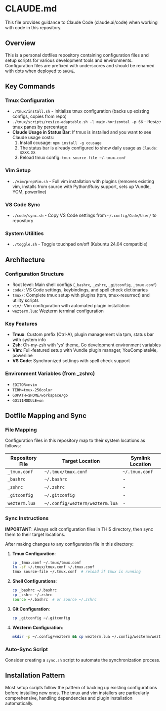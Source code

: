 # CLAUDE.md

This file provides guidance to Claude Code (claude.ai/code) when working with code in this repository.

## Overview

This is a personal dotfiles repository containing configuration files and setup scripts for various development tools and environments. Configuration files are prefixed with underscores and should be renamed with dots when deployed to `$HOME`.

## Key Commands

### Tmux Configuration
- `./tmux/install.sh` - Initialize tmux configuration (backs up existing configs, copies from repo)
- `./tmux/scripts/resize-adaptable.sh -l main-horizontal -p 66` - Resize tmux panes by percentage
- **Claude Usage in Status Bar**: If tmux is installed and you want to see Claude usage costs:
  1. Install ccusage: `npm install -g ccusage`
  2. The status bar is already configured to show daily usage as `Claude: $XXX.XX`
  3. Reload tmux config: `tmux source-file ~/.tmux.conf`

### Vim Setup  
- `./vim/prepVim.sh` - Full vim installation with plugins (removes existing vim, installs from source with Python/Ruby support, sets up Vundle, YCM, powerline)

### VS Code Sync
- `./code/sync.sh` - Copy VS Code settings from `~/.config/Code/User/` to repository

### System Utilities
- `./toggle.sh` - Toggle touchpad on/off (Kubuntu 24.04 compatible)

## Architecture

### Configuration Structure
- Root level: Main shell configs (`_bashrc`, `_zshrc`, `_gitconfig`, `_tmux.conf`)
- `code/`: VS Code settings, keybindings, and spell check dictionaries
- `tmux/`: Complete tmux setup with plugins (tpm, tmux-resurrect) and utility scripts
- `vim/`: Vim configuration with automated plugin installation
- `wezterm.lua`: Wezterm terminal configuration

### Key Features
- **Tmux**: Custom prefix (Ctrl-A), plugin management via tpm, status bar with system info
- **Zsh**: Oh-my-zsh with 'ys' theme, Go development environment variables
- **Vim**: Full-featured setup with Vundle plugin manager, YouCompleteMe, powerline
- **VS Code**: Synchronized settings with spell check support

### Environment Variables (from _zshrc)
- `EDITOR=nvim`
- `TERM=tmux-256color` 
- `GOPATH=$HOME/workspace/go`
- `GO111MODULE=on`

## Dotfile Mapping and Sync

### File Mapping
Configuration files in this repository map to their system locations as follows:

| Repository File | Target Location | Symlink Location |
|----------------|----------------|------------------|
| `_tmux.conf` | `~/.tmux/tmux.conf` | `~/.tmux.conf` |
| `_bashrc` | `~/.bashrc` | - |
| `_zshrc` | `~/.zshrc` | - |
| `_gitconfig` | `~/.gitconfig` | - |
| `wezterm.lua` | `~/.config/wezterm/wezterm.lua` | - |

### Sync Instructions
**IMPORTANT**: Always edit configuration files in THIS directory, then sync them to their target locations.

After making changes to any configuration file in this directory:

1. **Tmux Configuration**: 
   ```bash
   cp _tmux.conf ~/.tmux/tmux.conf
   ln -sf ~/.tmux/tmux.conf ~/.tmux.conf
   tmux source-file ~/.tmux.conf  # reload if tmux is running
   ```

2. **Shell Configurations**:
   ```bash
   cp _bashrc ~/.bashrc
   cp _zshrc ~/.zshrc
   source ~/.bashrc  # or source ~/.zshrc
   ```

3. **Git Configuration**:
   ```bash
   cp _gitconfig ~/.gitconfig
   ```

4. **Wezterm Configuration**:
   ```bash
   mkdir -p ~/.config/wezterm && cp wezterm.lua ~/.config/wezterm/wezterm.lua
   ```

### Auto-Sync Script
Consider creating a `sync.sh` script to automate the synchronization process.

## Installation Pattern
Most setup scripts follow the pattern of backing up existing configurations before installing new ones. The tmux and vim installers are particularly comprehensive, handling dependencies and plugin installation automatically.